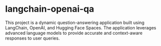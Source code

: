 # langchain-openai-qa

This project is a dynamic question-answering application built using LangChain, OpenAI, and Hugging Face Spaces. The application leverages advanced language models to provide accurate and context-aware responses to user queries.
